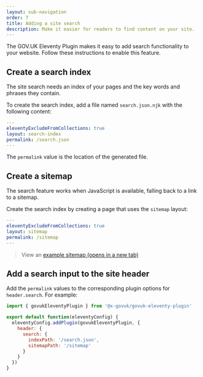```yaml
---
layout: sub-navigation
order: 7
title: Adding a site search
description: Make it easier for readers to find content on your site.
---
```


The GOV.UK Eleventy Plugin makes it easy to add search functionality to your website. Follow these instructions to enable this feature.

## Create a search index

The site search needs an index of your pages and the key words and phrases they contain.

To create the search index, add a file named `search.json.njk` with the following content:

```yaml
---
eleventyExcludeFromCollections: true
layout: search-index
permalink: /search.json
---
```

The `permalink` value is the location of the generated file.

## Create a sitemap

The search feature works when JavaScript is available, falling back to a link to a sitemap.

Create the search index by creating a page that uses the `sitemap` layout:

```yaml
---
eleventyExcludeFromCollections: true
layout: sitemap
permalink: /sitemap
---
```

> View an <a href="/example/sitemap" target="_blank">example sitemap (opens in a new tab)</a>

## Add a search input to the site header

Add the `permalink` values to the corresponding plugin options for `header.search`. For example:

```js
import { govukEleventyPlugin } from '@x-govuk/govuk-eleventy-plugin'

export default function(eleventyConfig) {
  eleventyConfig.addPlugin(govukEleventyPlugin, {
    header: {
      search: {
        indexPath: '/search.json',
        sitemapPath: '/sitemap'
      }
    }
  })
}
```
